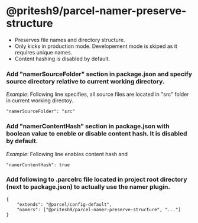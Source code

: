 # @pritesh9/parcel-namer-preserve-structure

* Preserves file names and directory structure.
* Only kicks in production mode. Developement mode is skiped as it requires unique names.
* Content hashing is disabled by default.

### Add "namerSourceFolder" section in package.json and specify source directory relative to current working directory.
*Example*: Following line specifies, all source files are located in "src" folder in current working directoy.
```
"namerSourceFolder": "src"
````

### Add "namerContentHash" section in package.json with boolean value to eneble or disable content hash. It is disabled by default.
*Example*: Following line enables content hash and 
```
"namerContentHash": true
````

### Add following to .parcelrc file located in project root directory (next to package.json) to actually use the namer plugin.
```
{
	"extends": "@parcel/config-default",
	"namers": ["@pritesh9/parcel-namer-preserve-structure", "..."]
}
```